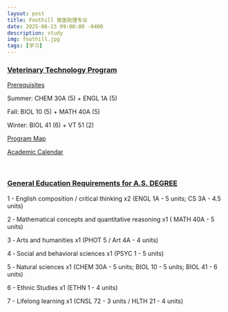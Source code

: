 ```yaml
---
layout: post
title: Foothill 兽医助理专业
date: 2025-06-23 09:00:00 -0400
description: study
img: foothill.jpg
tags: [学习]
---
```





### <a href="https://foothill.edu/vettech/" target="_blank">Veterinary Technology Program</a>

<a href="https://foothill.edu/vettech/prereq.html" target="_blank">Prerequisites </a>

Summer: CHEM 30A (5) + ENGL 1A (5)

Fall: BIOL 10 (5) + MATH 40A (5)

Winter: BIOL 41 (6) + VT 51 (2)





<a href="https://foothill.programmapper.com/academics/interest-clusters/4599380c-55e7-4e19-96eb-8943fb25c7be/programs/f726d449-f562-05c3-cfd4-c3bb366731c4" target="_blank"> Program Map</a> 

<a href="https://foothill.edu/calendar/index.html" target="_blank"> Academic Calendar</a>



<br>



### <a href="https://foothill.edu/counseling/pdf/aa-advising-fall2025-summer2026.pdf" target="_blank">General Education Requirements for A.S. DEGREE</a>


1 - English composition / critical thinking x2 (ENGL 1A - 5 units; CS 3A - 4.5 units)

2 ‐ Mathematical concepts and quantitative reasoning x1 ( MATH 40A - 5 units)

3 ‐ Arts and humanities x1 (PHOT 5 / Art 4A - 4 units)

4 ‐ Social and behavioral sciences x1 (PSYC 1 - 5 units)

5 ‐ Natural sciences x1 (CHEM 30A - 5 units; BIOL 10 - 5 units; BIOL 41 - 6 units)

6 - Ethnic Studies x1 (ETHN 1 - 4 units)

7 - Lifelong learning x1 (CNSL 72 - 3 units / HLTH 21 - 4 units)




<!--

<br>

<a href="{{ site.url }}{{ site.baseurl }}/course/2023-06-26-khan-biology-note" target="_blank"> Khan Biology 笔记</a>


-->
